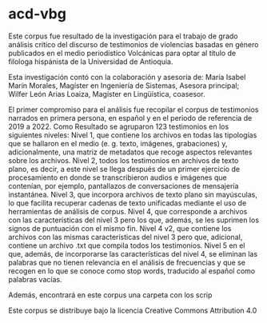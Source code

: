 # acd-vbg
Este corpus fue resultado de la investigación para el trabajo de grado análisis crítico del discurso de testimonios de violencias basadas en género publicados en el medio periodístico Volcánicas para optar al título de filologa hispánista de la Universidad de Antioquia. 

Esta investigación contó con la colaboración y asesoría de: María Isabel Marín Morales,  Magíster en Ingeniería de Sistemas, Asesora principal; Wilfer León Arias Loaiza, Magíster en Lingüística, coasesor.

El primer compromiso para el análisis fue recopilar el corpus de testimonios narrados en primera persona, en español y en el periodo de referencia de 2019 a 2022. Como Resultado se agruparon 123 testimonios en los siguientes niveles: 
Nivel 1, que contiene los archivos en todas las tipologías que se hallaron en el medio (e. g. texto, imágenes, grabaciones) y, adicionalmente, una matriz de metadatos que recoge aspectos relevantes sobre los archivos.
Nivel 2, todos los testimonios en archivos de texto plano, es decir, a este nivel se llega después de un primer ejercicio de procesamiento en donde se transcribieron audios e imágenes que contenían, por ejemplo, pantallazos de conversaciones de mensajería instantánea.
Nivel 3, que incorpora archivos de texto plano sin mayúsculas, lo que facilita recuperar cadenas de texto unificadas mediante el uso de herramientas de análisis de corpus.
Nivel 4, que corresponde a archivos con las características del nivel 3 pero los que, además, se les suprimen los signos de puntuación con el mismo fin.
Nivel 4 v2, que contiene los archivos con las mismas características del nivel 3 pero que, adicional, contiene un archivo .txt que compila todos los testimonios.
Nivel 5 en el que, además, de incorporarse las características del nivel 4, se eliminan las palabras que no tienen relevancia en el análisis de frecuencias y que se recogen en lo que se conoce como stop words, traducido al español como palabras vacías.

Además, encontrará en este corpus una carpeta con los scrip



Este corpus se distribuye bajo la licencia Creative Commons Attribution 4.0
